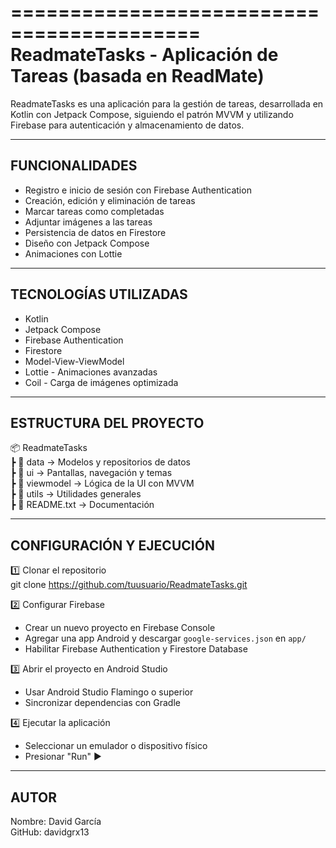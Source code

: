 ==========================================
 ReadmateTasks - Aplicación de Tareas (basada en ReadMate)
==========================================

ReadmateTasks es una aplicación para la gestión de tareas, desarrollada en Kotlin con Jetpack Compose,
siguiendo el patrón MVVM y utilizando Firebase para autenticación y almacenamiento de datos.

------------------------------------------
 FUNCIONALIDADES
------------------------------------------
- Registro e inicio de sesión con Firebase Authentication  
- Creación, edición y eliminación de tareas  
- Marcar tareas como completadas  
- Adjuntar imágenes a las tareas  
- Persistencia de datos en Firestore  
- Diseño con Jetpack Compose  
- Animaciones con Lottie  

------------------------------------------
 TECNOLOGÍAS UTILIZADAS
------------------------------------------
- Kotlin
- Jetpack Compose
- Firebase Authentication
- Firestore
- Model-View-ViewModel
- Lottie - Animaciones avanzadas  
- Coil - Carga de imágenes optimizada  

------------------------------------------
ESTRUCTURA DEL PROYECTO
------------------------------------------
📦 ReadmateTasks  
 ┣ 📂 data                 -> Modelos y repositorios de datos  
 ┣ 📂 ui                     -> Pantallas, navegación y temas  
 ┣ 📂 viewmodel  	 -> Lógica de la UI con MVVM  
 ┣ 📂 utils                 -> Utilidades generales  
 ┣ 📜 README.txt   -> Documentación

------------------------------------------
 CONFIGURACIÓN Y EJECUCIÓN
------------------------------------------
1️⃣ Clonar el repositorio  
   git clone https://github.com/tuusuario/ReadmateTasks.git  

2️⃣ Configurar Firebase  
   - Crear un nuevo proyecto en Firebase Console  
   - Agregar una app Android y descargar `google-services.json` en `app/`  
   - Habilitar Firebase Authentication y Firestore Database  

3️⃣ Abrir el proyecto en Android Studio  
   - Usar Android Studio Flamingo o superior  
   - Sincronizar dependencias con Gradle  

4️⃣ Ejecutar la aplicación  
   - Seleccionar un emulador o dispositivo físico  
   - Presionar "Run" ▶️  

------------------------------------------
 AUTOR
------------------------------------------
Nombre: David García  
GitHub: davidgrx13
